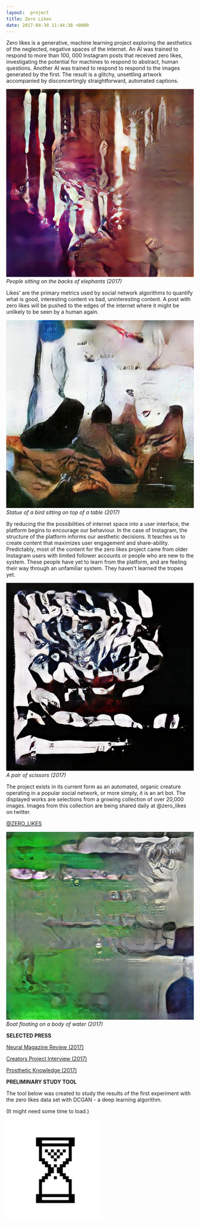 ```yaml
---
layout:  project
title: Zero Likes
date: 2017-04-30 11:44:38 +0000
---
```

Zero likes is a generative, machine learning project exploring the aesthetics of the neglected, negative spaces of the internet. An AI was trained to respond to more than 100, 000 Instagram posts that received zero likes, investigating the potential for machines to respond to abstract, human questions. Another AI was trained to respond to respond to the images generated by the first. The result is a glitchy, unsettling artwork accompanied by disconcertingly straightforward, automated captions.   

![](/assets/nolikes/101.jpg)
*People sitting on the backs of elephants (2017)*

Likes' are the primary metrics used by social network algorithms to quantify what is good, interesting content vs bad, uninteresting content. A post with zero likes will be pushed to the edges of the internet where it might be unlikely to be seen by a human again.   

![](/assets/nolikes/102.jpg)
*Statue of a bird sitting on top of a table (2017)*

By reducing the the possibilities of internet space into a user interface, the platform begins to encourage our behaviour. In the case of Instagram, the structure of the platform informs our aesthetic decisions. It teaches us to create content that maximizes user engagement and share-ability. Predictably, most of the content for the zero likes project came from older Instagram users with limited follower accounts or people who are new to the system. These people have yet to learn from the platform, and are feeling their way through an unfamiliar system. They haven't learned the tropes yet.   

![](/assets/nolikes/103.jpg)
*A pair of scissors (2017)*

The project exists in its current form as an automated, organic creature operating in a popular social network, or more simply, it is an art bot. The displayed works are selections from a growing collection of over 20,000 images. Images from this collection are being shared daily at @zero_likes on twitter.   


[@ZERO_LIKES](http://twitter.com/zero_likes)

![](/assets/nolikes/104.jpg)
*Boat floating on a body of water (2017)*

**SELECTED PRESS**

[Neural Magazine Review (2017)](http://neural.it/2017/10/zero-likes-the-aesthetics-of-nothingness-in-iconic-bulimia/)

[Creators Project Interview (2017)](https://creators.vice.com/en_au/article/z4jz3x/this-ai-creates-art-from-instagram-posts-with-zero-likes)

[Prosthetic Knowledge (2017) ](http://prostheticknowledge.tumblr.com/post/159689868186/zero-likes-machine-learning-art-bot-by-sam-hains)

**PRELIMINARY STUDY TOOL**

The tool below was created to study the results of the first experiment with the zero likes data set with DCGAN - a deep learning algorithm.

<div id="images" style="display:none;">
  <form id="radio">
    <input type="radio" name="check" value="Machine" checked> AI
    <input type="radio" name="check" value="Human"> Human
    <input type="radio" name="check" value="Mixed"> Mixed
  </form>
</div>
<div id="loader_img">
    <p>  (It might need some time to load.) </p>
    <img style="display:inline-block;" alt="" src="/assets/hourglass.gif"/>
</div>
<div id="loader_img_2" style="display:none;">
    <img style="display:inline-block;" alt="" src="/assets/hourglass.gif"/>
</div>
<script src="https://unpkg.com/imagesloaded@4/imagesloaded.pkgd.min.js"></script>
<script src="/assets/nolikes.js" type="text/javascript"></script>
